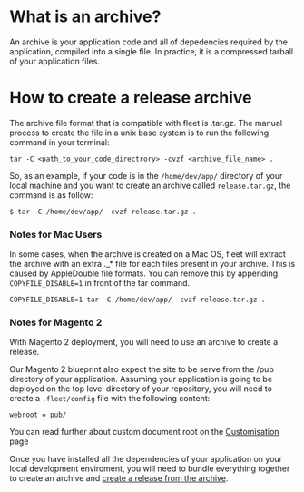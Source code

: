 # What is an archive?
An archive is your application code and all of depedencies required by the application, compiled into a single file. In practice, it is a compressed tarball of your application files.

# How to create a release archive
The archive file format that is compatible with fleet is .tar.gz. The manual process to create the file in a unix base system is to run the following command in your terminal:

`tar -C <path_to_your_code_directrory> -cvzf <archive_file_name> .`

So, as an example, if your code is in the `/home/dev/app/` directory of your local machine and you want to create an archive called `release.tar.gz`, the command is as follow:

```
$ tar -C /home/dev/app/ -cvzf release.tar.gz .
```

### Notes for Mac Users
In some cases, when the archive is created on a Mac OS, fleet will extract the archive with an extra .\_\* file for each files present in your archive. This is caused by AppleDouble file formats. You can remove this by appending `COPYFILE_DISABLE=1` in front of the tar command.

```
COPYFILE_DISABLE=1 tar -C /home/dev/app/ -cvzf release.tar.gz .
```

### Notes for Magento 2

With Magento 2 deployment, you will need to use an archive to create a release.

Our Magento 2 blueprint also expect the site to be serve from the /pub directory of your application. Assuming your application is going to be deployed on the top level directory of your repository, you will need to create a `.fleet/config` file with the following content:

```
webroot = pub/
``` 

You can read further about custom document root on the [Customisation](/configuring-magento-2-for-fleet/customisation/) page

Once you have installed all the dependencies of your application on your local development enviroment, you will need to bundle everything together to create an archive and [create a release from the archive](/how-to/manage-releases/#from-an-archive).
